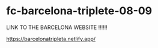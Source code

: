 # fc-barcelona-triplete-08-09

LINK TO THE BARCELONA WEBSITE !!!!!!

https://barcelonatripleta.netlify.app/
